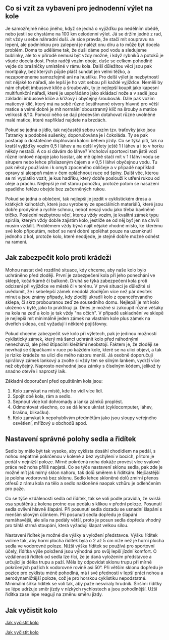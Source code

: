 ## Co si vzít za vybavení pro jednodenní výlet na kole

Je samozřejmě něco jiného, když se jedná o vyjížďku po nedělním obědě, nebo jestli se chystáme na 100 km celodenní výlet. Já se držím jedné z rad, mít vždy u sebe náhradní duši. Je sice pravda, že stačí mít soupravu na lepení, ale podmínkou pro zalepení je nalézt onu díru a to může být docela problém. Doma to uděláme tak, že duši dáme pod vodu a sledujeme bublinky, ale to v přírodě nemusí být vždy možné, i když rybníků a potoků je všude docela dost. Proto raději vozím oboje, duše se celkem pohodlně vejde do brašničky umístěné v rámu kola. Další důležitou věcí jsou pak montpáky, bez kterých půjde plášť sundat jen velmi těžko, a nezapomeneme samozřejmě ani na hustilku. Pro delší výlet je nezbytností mít nějaké to nářadí, ale lepší je ho vzít sebou při každé vyjížďce. Neměli by nám chybět imbusové klíče a šroubovák, ty je nejlepší koupit jako kapesní multifunkční nářadí, které je uspořádáno jako skládací nože a v sadě jsou základní imbusové klíče a křížový i obyčejný šroubovák. Dále pak vozím maticový klíč, který má na sobě různé šestihranné otvory hlavně pro větší matice a velmi dobré je mít normální oboustranný klíč na šrouby a matice velikosti 8/10. Pomocí něho se dají především dotahovat různé uvolněné malé matice, které například najdete na brzdách.

Pokud se jedná o jídlo, tak nejčastěji sebou vozím tzv. traťovky jako jsou Tatranky a podobné sušenky, doporučována je i čokoláda. Ty se pak postarají o dostatečné doplňování kalorií během jízdy. Co se týká pití, tak na kratší vyjížďky vozím 0,5 l láhev a na delší výlety ještě 1 l láhev a i to v horku někdy nestačí. A co si dávám do láhve? Vrcholoví sportovci tam jistě vozí různé iontové nápoje jako Isostar, ale mě úplně stačí mít v 1 l láhvi vodu se sirupem nebo lehce přislazeným čajem a v 0,5 l láhvi obyčejnou vodu. Tu pak někdy používám i k omytí zpoceného obličeje a v případě například opravy si alespoň mám v čem opláchnout ruce od špíny. Další věc, kterou se mi vyplatilo vozit, je kus hadříku, který dobře poslouží k utření rukou od oleje a prachu. Nejlepší je mít starou ponožku, protože potom se nasazení spadlého řetězu obejde bez začerněných rukou.

Pokud se jedná o oblečení, tak nejlepší je jezdit v cyklistickém dresu a krátkých kalhotách, které jsou vyrobeny ze speciálních materiálů, které jsou dobře prodyšné a rychle schnou, neboť nesají vodu jako třeba bavlněné tričko. Poslední nezbytnou věcí, kterou vždy vozím, je kvalitní zámek typu spirála, kterým vždy dobře zajistím kolo, jestliže se od něj byť jen na chvíli musím vzdálit. Problémem vždy bývá najít nějaké vhodné místo, ke kterému své kolo připoutám, neboť se není dobré spoléhat pouze na uzamknutí jednoho z kol, protože kolo, které neodjede, je stejně dobře možné odnést na rameni.


## Jak zabezpečit kolo proti krádeži

Mohou nastat dvě rozdílné situace, kdy chceme, aby naše kolo bylo uchráněno před zloději. První je zabezpečení kola při jeho ponechání ve sklepě, kočárkárně či balkoně. Druhá se týká zabezpečení kola proti odcizení při vyjížďce ve městě či v terénu. V prvé situaci je důležité si uvědomit, že i sebelepší zámek neodolá zlodějům více než pár desítek minut a jsou známy případy, kdy zloději ukradli kolo z opancéřovaného sklepa, či skrz probouranou zeď ze sousedního domu. Nejlepší je mít kolo uloženo v bytě, jako to praktikuji já. Dnes je možné si zakoupit různé věšáky na kola na zeď a kolo je tak vždy "na očích". V případě uskladnění ve sklepě je nejlepší mít minimálně jeden zámek na vlastním kole plus zámek na dveřích sklepa, což vyžadují i některé pojišťovny.

Pokud chceme zabezpečit své kolo při výletech, pak je jedinou možností cyklistický zámek, který má šanci uchránit kolo před náhodnými nenechavci, ale před štípacími kleštěmi neobstojí. Faktem je, že zloději se nevrhají se štípačkami v ruce po každém kole, které se na ulici objeví, a tak je riziko krádeže na ulici dle mého názoru menší. Já osobně doporučuji spirálový zámek lankový a zvolte si vždy ten se silným lankem, vydrží více než obyčejný. Naprosto nevhodné jsou zámky s číselným kódem, jelikož ty snadno otevře i naprostý laik.

Základní doporučení před opuštěním kola jsou:
1. Kolo zamykat na místě, kde ho vidí více lidí.
2. Spojit obě kola, rám a sedlo.
3. Sepnout více kol dohromady a lanka zámků proplést.
4. Odmontovat všechno, co se dá lehce ukrást (cyklocomputer, láhev, brašnu, blikačku).
5. Kolo zamykat k nepohyblivým předmětům jako jsou sloupy veřejného osvětlení, mřížový u obchodů apod.

## Nastavení správné polohy sedla a řidítek

Sedlo by mělo být tak vysoko, aby cyklista dosáhl chodidlem na pedál, s nohou nepatrně pokrčenou v koleně a bez vychýlení v bocích, přitom je pedál v nejnižší poloze. Mírně pokrčená noha dokáže provést více svalové práce než noha příliš napjatá. Co se týče nastavení sklonu sedla, pak zde je možné mít jak mírný sklon nahoru, tak dolů směrem k řídítkám. Nejčastější je poloha vodorovná bez sklonu. Sedlo lehce skloněné dolů zmírní přenos otřesů z rámu kola na tělo a sedlo nakloněné naopak vzhůru je odlehčením pro paže.

Co se týče vzdálenosti sedla od řídítek, tak se volí podle pravidla, že svislá osa spuštěná z kolena protne osu pedálu s klikou v přední poloze. Posunutí sedla ovlivní hlavně šlapání. Při posunutí sedla dozadu se usnadní šlapání s menším silovým účinkem. Při posunutí sedla dopředu je šlapání namáhavější, ale síla na pedály větší, proto je posun sedla dopředu vhodný pro táhlá strmá stoupání, která vyžadují šlapat velkou silou.

Nastavení řidítek je možné dle výšky a vyložení představce. Výšku řídítek volíme tak, aby horní plocha řídítek byla o 2 až 5 cm níže než je horní plocha sedla ve vodorovné poloze. Nižší výška řídítek se používá pro sportovní účely, řídítka výše položená jsou výhodná pro svůj lepší jízdní komfort. O vzdálenosti řídítek od sedla lze říci, že je daná vyložením představce a určující je délka trupu a paží. Měla by odpovídat sklonu trupu při mírně pokrčených pažích k vodorovné rovině asi 50°. Při větším sklonu dopředu je pozice pro cyklistu méně pohodlná, má i své přednosti v lepší práci nohou a aerodynamičtější poloze, což je pro horskou cyklistiku nepodstatné. Minimální šířka řídítek se volí tak, aby paže nesvíraly hrudník. Širšími řídítky se lépe udržuje směr jízdy v nízkých rychlostech a jsou pohodlnější. Užší řídítka zase lépe reagují na změnu směru jízdy.

## Jak vyčistit kolo
[Jak vyčistit kolo](http://www.youtube.com/watch?v=wadJMR4PvMA)

[Jak vyčistit kolo](http://www.youtube.com/watch?v=kI4aV5R8dqw)


